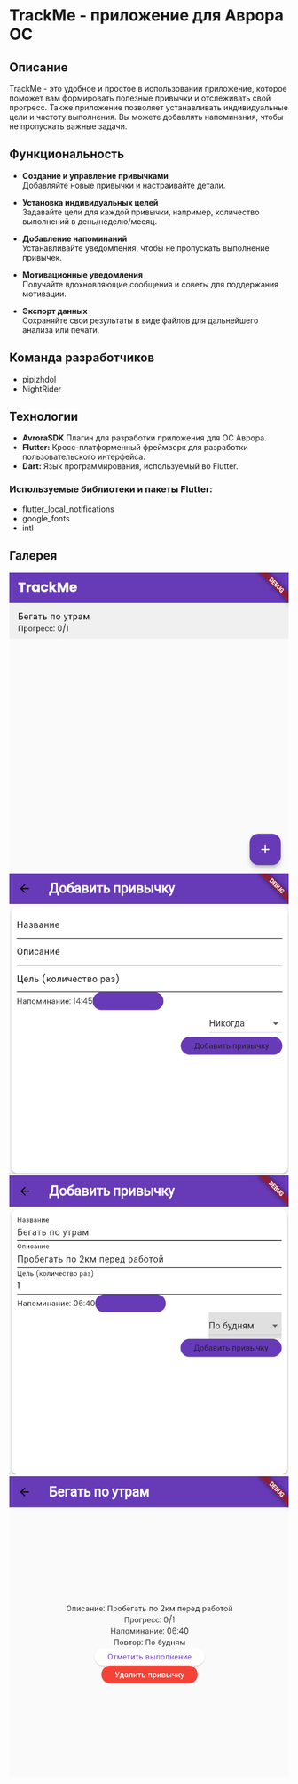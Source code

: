 # TrackMe - приложение для Аврора ОС

## Описание

  TrackMe - это удобное и простое в использовании приложение, которое поможет вам формировать полезные привычки и отслеживать свой прогресс. Также приложение позволяет устанавливать индивидуальные цели и частоту выполнения. Вы можете добавлять напоминания, чтобы не пропускать важные задачи.

## Функциональность

- **Создание и управление привычками**  
  Добавляйте новые привычки и настраивайте детали.

- **Установка индивидуальных целей**  
  Задавайте цели для каждой привычки, например, количество выполнений в день/неделю/месяц.

- **Добавление напоминаний**  
  Устанавливайте уведомления, чтобы не пропускать выполнение привычек.

- **Мотивационные уведомления**  
  Получайте вдохновляющие сообщения и советы для поддержания мотивации.

- **Экспорт данных**  
  Сохраняйте свои результаты в виде файлов для дальнейшего анализа или печати.

## Команда разработчиков

-  pipizhdol
-  NightRider

## Технологии
-   **AvroraSDK** Плагин для разработки приложения для ОС Аврора.
-   **Flutter:** Кросс-платформенный фреймворк для разработки пользовательского интерфейса.
-   **Dart:** Язык программирования, используемый во Flutter.

### Используемые библиотеки и пакеты Flutter:

-  flutter_local_notifications
-  google_fonts
-  intl

## Галерея
![1](images/menu_with_habbit.png) 
![2](images/add_habbit.png)
![3](images/1habbit.png)
![4](images/menu_of_habbit.png) 
